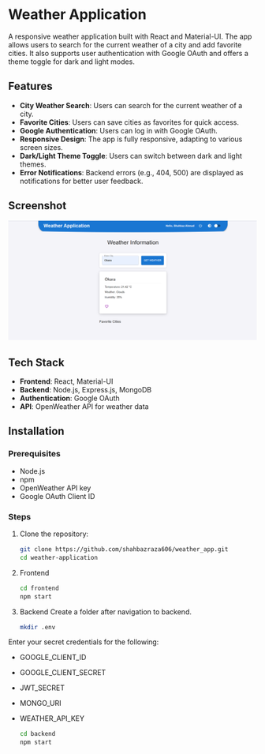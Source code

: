# Weather Application

A responsive weather application built with React and Material-UI. The app allows users to search for the current weather of a city and add favorite cities. It also supports user authentication with Google OAuth and offers a theme toggle for dark and light modes.

## Features

- **City Weather Search**: Users can search for the current weather of a city.
- **Favorite Cities**: Users can save cities as favorites for quick access.
- **Google Authentication**: Users can log in with Google OAuth.
- **Responsive Design**: The app is fully responsive, adapting to various screen sizes.
- **Dark/Light Theme Toggle**: Users can switch between dark and light themes.
- **Error Notifications**: Backend errors (e.g., 404, 500) are displayed as notifications for better user feedback.

## Screenshot


![App Screenshot](weather_app.png)

## Tech Stack

- **Frontend**: React, Material-UI
- **Backend**: Node.js, Express.js, MongoDB 
- **Authentication**: Google OAuth
- **API**: OpenWeather API for weather data

## Installation

### Prerequisites

- Node.js
- npm
- OpenWeather API key
- Google OAuth Client ID

### Steps

1. Clone the repository:
   ```bash
   git clone https://github.com/shahbazraza606/weather_app.git
   cd weather-application
2. Frontend

    ```bash
    cd frontend
    npm start
3. Backend
   Create a folder after navigation to backend.
   ```bash
   mkdir .env

Enter your secret credentials for the following:
- GOOGLE_CLIENT_ID
- GOOGLE_CLIENT_SECRET
- JWT_SECRET
- MONGO_URI
- WEATHER_API_KEY

   ```bash
   cd backend
   npm start
